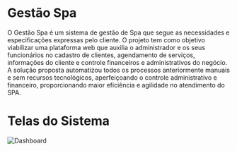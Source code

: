 # Gestão Spa

O Gestão Spa é um sistema de gestão de Spa que segue as necessidades e especificações expressas pelo cliente. 
O projeto tem como objetivo viabilizar uma plataforma web que auxilia o administrador e os seus funcionários no cadastro de clientes, agendamento de serviços, informações do cliente e controle financeiros e administrativos do negócio.
A solução proposta automatizou todos os processos anteriormente manuais e sem recursos tecnológicos, aperfeiçoando o controle administrativo e financeiro, proporcionando maior eficiência e agilidade no atendimento do SPA.
# Telas do Sistema
![Dashboard](https://i.imgur.com/GJ0rfvU.png)
